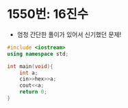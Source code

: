 # 1550번: 16진수

- 엄청 간단한 풀이가 있어서 신기했던 문제!

```cpp
#include <iostream>
using namespace std;

int main(void){
    int a;
    cin>>hex>>a;
    cout<<a;
    return 0;
}
```
